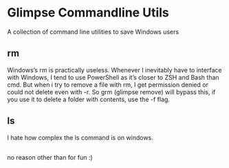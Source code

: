 # Glimpse Commandline Utils

A collection of command line utilities to save Windows users

## rm
Windows’s rm is practically useless. Whenever I inevitably have to interface with Windows, I tend to use PowerShell as it’s closer to ZSH and Bash than cmd. But when i try to remove a file with rm, I get permission denied or could not delete even with -r. So grm (glimpse remove) will bypass this, if you use it to delete a folder with contents, use the -f flag.

## ls
I hate how complex the ls command is on windows.
## 
no reason other than for fun :)
